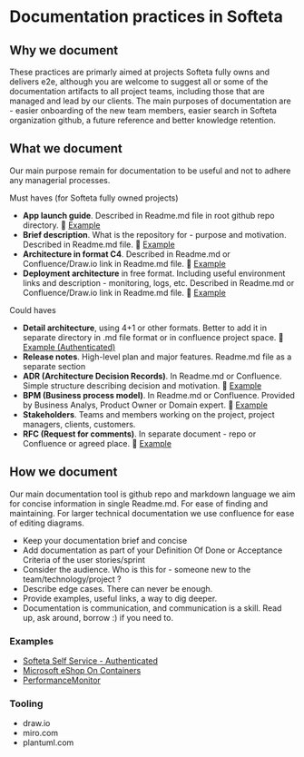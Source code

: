 # Documentation practices in Softeta

## Why we document

These practices are primarly aimed at projects Softeta fully owns and delivers e2e, although you are welcome to suggest all or some of the documentation artifacts to all project teams, including those that are managed and lead by our clients.
The main purposes of documentation are - easier onboarding of the new team members, easier search in Softeta organization github, a future reference and better knowledge retention.

## What we document

Our main purpose remain for documentation to be useful and not to adhere any managerial processes.

Must haves (for Softeta fully owned projects)

- **App launch guide**. Described in Readme.md file in root github repo directory. :link: [Example](https://github.com/dotnet-architecture/eShopOnContainers)
- **Brief description**. What is the repository for - purpose and motivation. Described in Readme.md file. :link: [Example](https://github.com/dotnet-architecture/eShopOnContainers)
- **Architecture in format C4**. Described in Readme.md or Confluence/Draw.io link in Readme.md file. :link: [Example](https://c4model.com/)
- **Deployment architecture** in free format. Including useful environment links and description - monitoring, logs, etc. Described in Readme.md or Confluence/Draw.io link in Readme.md file. :link: [Example](https://d1.awsstatic.com/architecture-diagrams/ArchitectureDiagrams/amazon_supply_chain_data_lake_solution_ra.pdf?did=wp_card&trk=wp_card)

Could haves

- **Detail architecture**, using 4+1 or other formats. Better to add it in separate directory in .md file format or in confluence project space. :link: [Example (Authenticated)](https://softeta.atlassian.net/wiki/spaces/POR/pages/401277141/Target+Architecture)
- **Release notes**. High-level plan and major features. Readme.md file as a separate section
- **ADR (Architecture Decision Records)**. In Readme.md or Confluence. Simple structure describing decision and motivation. :link: [Example](https://softeta.atlassian.net/wiki/spaces/POR/pages/401408101/Architecture+Decision+Record)
- **BPM (Business process model)**. In Readme.md or Confluence. Provided by Business Analys, Product Owner or Domain expert. :link: [Example](https://www.stakeholdermap.com/bpm/example-bpm-business-process-models.html)
- **Stakeholders**. Teams and members working on the project, project managers, clients, customers.
- **RFC (Request for comments)**. In separate document - repo or Confluence or agreed place. :link: [Example](https://github.com/brillout/rfcs/blob/main/text/0000-inject-to-stream.md)

## How we document

Our main documentation tool is github repo and markdown language we aim for concise information in single Readme.md. For ease of finding and maintaining.
For larger technical documentation we use confluence for ease of editing diagrams.

- Keep your documentation brief and concise
- Add documentation as part of your Definition Of Done or Acceptance Criteria of the user stories/sprint
- Consider the audience. Who is this for - someone new to the team/technology/project ?
- Describe edge cases. There can never be enough.
- Provide examples, useful links, a way to dig deeper.
- Documentation is communication, and communication is a skill. Read up, ask around, borrow :) if you need to.

### Examples

- [Softeta Self Service - Authenticated](https://github.com/Softeta/self-service-cms)
- [Microsoft eShop On Containers](https://github.com/dotnet-architecture/eShopOnContainers)
- [PerformanceMonitor](https://github.com/dotnet-architecture/PerformanceMonitor)

### Tooling

- draw.io
- miro.com
- plantuml.com
